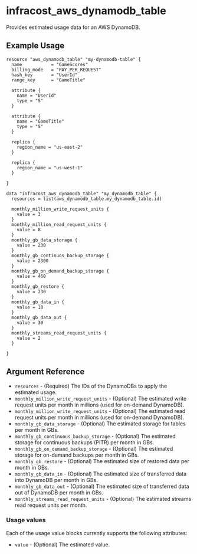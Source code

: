 # infracost_aws_dynamodb_table

Provides estimated usage data for an AWS DynamoDB.

## Example Usage

```hcl
resource "aws_dynamodb_table" "my-dynamodb-table" {
  name           = "GameScores"
  billing_mode   = "PAY_PER_REQUEST"
  hash_key       = "UserId"
  range_key      = "GameTitle"

  attribute {
    name = "UserId"
    type = "S"
  }

  attribute {
    name = "GameTitle"
    type = "S"
  }

  replica {
    region_name = "us-east-2"
  }

  replica {
    region_name = "us-west-1"
  }

}

data "infracost_aws_dynamodb_table" "my_dynamodb_table" {
  resources = list(aws_dynamodb_table.my_dynamodb_table.id)

  monthly_million_write_request_units {
    value = 3
  }
  monthly_million_read_request_units {
    value = 8
  }
  monthly_gb_data_storage {
    value = 230
  }
  monthly_gb_continuos_backup_storage {
    value = 2300
  }
  monthly_gb_on_demand_backup_storage {
    value = 460
  }
  monthly_gb_restore {
    value = 230
  }
  monthly_gb_data_in {
    value = 10
  }
  monthly_gb_data_out {
    value = 30
  }
  monthly_streams_read_request_units {
    value = 2
  }

}
```

## Argument Reference

* `resources` - (Required) The IDs of the DynamoDBs to apply the estimated usage.
* `monthly_million_write_request_units` - (Optional) The estimated write request units per month in millions (used for on-demand DynamoDB).
* `monthly_million_write_request_units` - (Optional) The estimated read request units per month in millions (used for on-demand DynamoDB).
* `monthly_gb_data_storage` - (Optional) The estimated storage for tables per month in GBs.
* `monthly_gb_continuous_backup_storage` - (Optional) The estimated storage for continuous backups (PITR) per month in GBs.
* `monthly_gb_on_demand_backup_storage` - (Optional) The estimated storage for on-demand backups per month in GBs.
* `monthly_gb_restore` - (Optional) The estimated size of restored data per month in GBs.
* `monthly_gb_data_in` - (Optional) The estimated size of transferred data into DynamoDB per month in GBs.
* `monthly_gb_data_out` - (Optional) The estimated size of transferred data out of DynamoDB per month in GBs.
* `monthly_streams_read_request_units` - (Optional) The estimated streams read request units per month.

### Usage values

Each of the usage value blocks currently supports the following attributes:

* `value` - (Optional) The estimated value.

